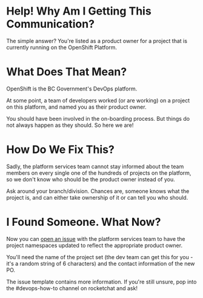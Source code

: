 # Help! Why Am I Getting This Communication?

The simple answer? You're listed as a product owner for a project that is currently running on the OpenShift Platform.

# What Does That Mean?

OpenShift is the BC Government's DevOps platform. 

At some point, a team of developers worked (or are working) on a project on this platform, and named you as their product owner.

You should have been involved in the on-boarding process. But things do not always happen as they should. So here we are!

# How Do We Fix This?

Sadly, the platform services team cannot stay informed about the team members on every single one of the hundreds of projects on the platform, 
so we don't know who should be the product owner instead of you.

Ask around your branch/division. Chances are, someone knows what the project is, and can either take ownership of it or can tell you who should.

# I Found Someone. What Now?

Now you can [open an issue](https://github.com/BCDevOps/devops-requests/issues/new/choose) with the platform services team to have the project
namespaces updated to reflect the appropriate product owner.

You'll need the name of the project set (the dev team can get this for you - it's a random string of 6 characters) and the contact information of the new PO.

The issue template contains more information. If you're still unsure, pop into the #devops-how-to channel on rocketchat and ask!


